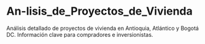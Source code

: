 # An-lisis_de_Proyectos_de_Vivienda
Análisis detallado de proyectos de vivienda en Antioquia, Atlántico y Bogotá DC. Información clave para compradores e inversionistas.
